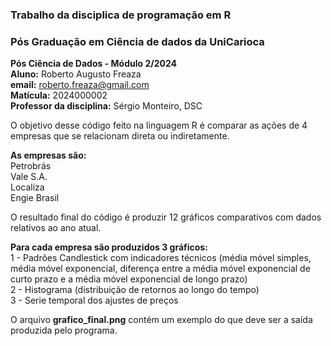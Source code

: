 ### **Trabalho da disciplica de programação em R** ###  
### **Pós Graduação em Ciência de dados da UniCarioca** ###  

**Pós Ciência de Dados - Módulo 2/2024**  
**Aluno:** Roberto Augusto Freaza  
**email:** roberto.freaza@gmail.com  
**Matícula:** 2024000002  
**Professor da disciplina:** Sérgio Monteiro, DSC  



O objetivo desse código feito na linguagem R é comparar as ações de 4 empresas que se relacionam direta ou indiretamente.  

**As empresas são:**  
Petrobrás  
Vale S.A.  
Localiza  
Engie Brasil  

O resultado final do código é produzir 12 gráficos comparativos com dados relativos ao ano atual.

**Para cada empresa são produzidos 3 gráficos:**  
1 - Padrões Candlestick com indicadores técnicos (média móvel simples, média móvel exponencial, diferença entre a média móvel exponencial de curto prazo e a média móvel exponencial de longo prazo)  
2 - Histograma (distribuição de retornos ao longo do tempo)  
3 - Serie temporal dos ajustes de preços  

O arquivo **grafico_final.png** contém um exemplo do que deve ser a saída produzida pelo programa.
